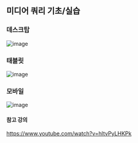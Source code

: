 ## 미디어 쿼리 기초/실습

### 데스크탑
![image](https://github.com/mynameisleesiwon/media_query_tutorial/assets/101630961/0c8d3738-736a-4037-af07-a0680a5ea74f)

### 태블릿
![image](https://github.com/mynameisleesiwon/media_query_tutorial/assets/101630961/74405159-037f-4c42-bf13-319710a38626)

### 모바일
![image](https://github.com/mynameisleesiwon/media_query_tutorial/assets/101630961/6b5ee92d-2818-48d8-b9ac-0e6034c00025)

#### 참고 강의
https://www.youtube.com/watch?v=hltvPyLHKPk
